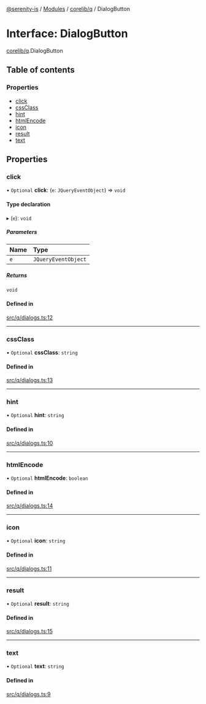 [@serenity-is](../README.md) / [Modules](../modules.md) / [corelib/q](../modules/corelib_q.md) / DialogButton

# Interface: DialogButton

[corelib/q](../modules/corelib_q.md).DialogButton

## Table of contents

### Properties

- [click](corelib_q.DialogButton.md#click)
- [cssClass](corelib_q.DialogButton.md#cssclass)
- [hint](corelib_q.DialogButton.md#hint)
- [htmlEncode](corelib_q.DialogButton.md#htmlencode)
- [icon](corelib_q.DialogButton.md#icon)
- [result](corelib_q.DialogButton.md#result)
- [text](corelib_q.DialogButton.md#text)

## Properties

### click

• `Optional` **click**: (`e`: `JQueryEventObject`) => `void`

#### Type declaration

▸ (`e`): `void`

##### Parameters

| Name | Type |
| :------ | :------ |
| `e` | `JQueryEventObject` |

##### Returns

`void`

#### Defined in

[src/q/dialogs.ts:12](https://github.com/serenity-is/serenity/blob/master/packages/corelib/src/q/dialogs.ts#line&#x3D;12)

___

### cssClass

• `Optional` **cssClass**: `string`

#### Defined in

[src/q/dialogs.ts:13](https://github.com/serenity-is/serenity/blob/master/packages/corelib/src/q/dialogs.ts#line&#x3D;13)

___

### hint

• `Optional` **hint**: `string`

#### Defined in

[src/q/dialogs.ts:10](https://github.com/serenity-is/serenity/blob/master/packages/corelib/src/q/dialogs.ts#line&#x3D;10)

___

### htmlEncode

• `Optional` **htmlEncode**: `boolean`

#### Defined in

[src/q/dialogs.ts:14](https://github.com/serenity-is/serenity/blob/master/packages/corelib/src/q/dialogs.ts#line&#x3D;14)

___

### icon

• `Optional` **icon**: `string`

#### Defined in

[src/q/dialogs.ts:11](https://github.com/serenity-is/serenity/blob/master/packages/corelib/src/q/dialogs.ts#line&#x3D;11)

___

### result

• `Optional` **result**: `string`

#### Defined in

[src/q/dialogs.ts:15](https://github.com/serenity-is/serenity/blob/master/packages/corelib/src/q/dialogs.ts#line&#x3D;15)

___

### text

• `Optional` **text**: `string`

#### Defined in

[src/q/dialogs.ts:9](https://github.com/serenity-is/serenity/blob/master/packages/corelib/src/q/dialogs.ts#line&#x3D;9)
